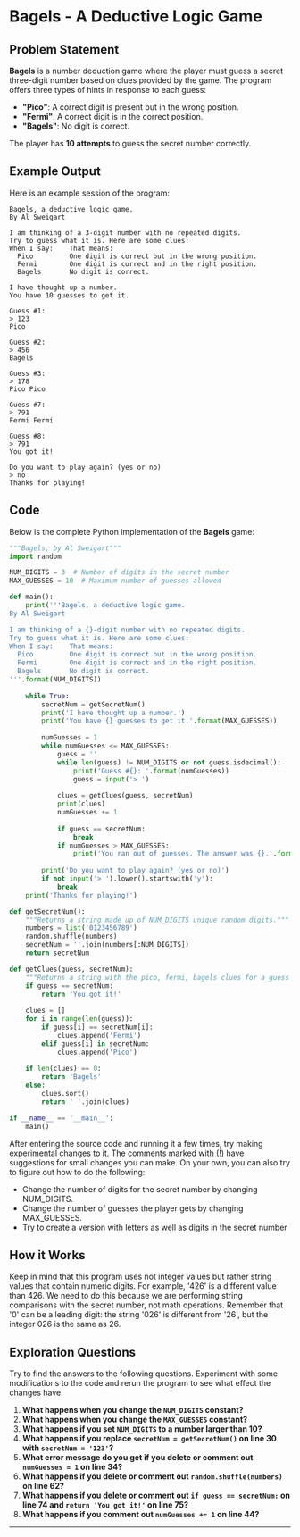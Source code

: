 # Bagels - A Deductive Logic Game

## Problem Statement
**Bagels** is a number deduction game where the player must guess a secret three-digit number based on clues provided by the game. The program offers three types of hints in response to each guess:

- **"Pico"**: A correct digit is present but in the wrong position.
- **"Fermi"**: A correct digit is in the correct position.
- **"Bagels"**: No digit is correct.

The player has **10 attempts** to guess the secret number correctly.

## Example Output
Here is an example session of the program:

```
Bagels, a deductive logic game.
By Al Sweigart

I am thinking of a 3-digit number with no repeated digits.
Try to guess what it is. Here are some clues:
When I say:    That means:
  Pico         One digit is correct but in the wrong position.
  Fermi        One digit is correct and in the right position.
  Bagels       No digit is correct.

I have thought up a number.
You have 10 guesses to get it.

Guess #1:
> 123
Pico

Guess #2:
> 456
Bagels

Guess #3:
> 178
Pico Pico

Guess #7:
> 791
Fermi Fermi

Guess #8:
> 791
You got it!

Do you want to play again? (yes or no)
> no
Thanks for playing!
```

## Code
Below is the complete Python implementation of the **Bagels** game:

```python
"""Bagels, by Al Sweigart"""
import random

NUM_DIGITS = 3  # Number of digits in the secret number
MAX_GUESSES = 10  # Maximum number of guesses allowed

def main():
    print('''Bagels, a deductive logic game.
By Al Sweigart

I am thinking of a {}-digit number with no repeated digits.
Try to guess what it is. Here are some clues:
When I say:    That means:
  Pico         One digit is correct but in the wrong position.
  Fermi        One digit is correct and in the right position.
  Bagels       No digit is correct.
'''.format(NUM_DIGITS))
    
    while True:
        secretNum = getSecretNum()
        print('I have thought up a number.')
        print('You have {} guesses to get it.'.format(MAX_GUESSES))
        
        numGuesses = 1
        while numGuesses <= MAX_GUESSES:
            guess = ''
            while len(guess) != NUM_DIGITS or not guess.isdecimal():
                print('Guess #{}: '.format(numGuesses))
                guess = input('> ')
            
            clues = getClues(guess, secretNum)
            print(clues)
            numGuesses += 1
            
            if guess == secretNum:
                break
            if numGuesses > MAX_GUESSES:
                print('You ran out of guesses. The answer was {}.'.format(secretNum))
        
        print('Do you want to play again? (yes or no)')
        if not input('> ').lower().startswith('y'):
            break
    print('Thanks for playing!')

def getSecretNum():
    """Returns a string made up of NUM_DIGITS unique random digits."""
    numbers = list('0123456789')
    random.shuffle(numbers)
    secretNum = ''.join(numbers[:NUM_DIGITS])
    return secretNum

def getClues(guess, secretNum):
    """Returns a string with the pico, fermi, bagels clues for a guess and secret number pair."""
    if guess == secretNum:
        return 'You got it!'
    
    clues = []
    for i in range(len(guess)):
        if guess[i] == secretNum[i]:
            clues.append('Fermi')
        elif guess[i] in secretNum:
            clues.append('Pico')
    
    if len(clues) == 0:
        return 'Bagels'
    else:
        clues.sort()
        return ' '.join(clues)

if __name__ == '__main__':
    main()
```
After entering the source code and running it a few times, try making
experimental changes to it. The comments marked with (!) have suggestions for small changes you can make. On your own, you can also try to figure out how to do the following:
- Change the number of digits for the secret number by changing NUM_DIGITS.
- Change the number of guesses the player gets by changing MAX_GUESSES.
- Try to create a version with letters as well as digits in the secret number


## How it Works
Keep in mind that this program uses not integer values but rather string
values that contain numeric digits. For example, '426' is a different value
than 426. We need to do this because we are performing string comparisons
with the secret number, not math operations. Remember that '0' can be
a leading digit: the string '026' is different from '26', but the integer 026 is
the same as 26.

## Exploration Questions
Try to find the answers to the following questions. Experiment with some
modifications to the code and rerun the program to see what effect the
changes have.

1. **What happens when you change the `NUM_DIGITS` constant?**
2. **What happens when you change the `MAX_GUESSES` constant?**
3. **What happens if you set `NUM_DIGITS` to a number larger than 10?**
4. **What happens if you replace `secretNum = getSecretNum()` on line 30 with `secretNum = '123'`?**
5. **What error message do you get if you delete or comment out `numGuesses = 1` on line 34?**
6. **What happens if you delete or comment out `random.shuffle(numbers)` on line 62?**
7. **What happens if you delete or comment out `if guess == secretNum:` on line 74 and `return 'You got it!'` on line 75?**
8. **What happens if you comment out `numGuesses += 1` on line 44?**

---

